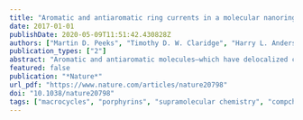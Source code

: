 ```yaml
---
title: "Aromatic and antiaromatic ring currents in a molecular nanoring"
date: 2017-01-01
publishDate: 2020-05-09T11:51:42.430828Z
authors: ["Martin D. Peeks", "Timothy D. W. Claridge", "Harry L. Anderson"]
publication_types: ["2"]
abstract: "Aromatic and antiaromatic molecules—which have delocalized circuits of [4n + 2] or [4n] electrons, respectively—exhibit ring currents around their perimeters1,2,3,4. The direction of the ring current in an aromatic molecule is such as to generate a magnetic field that opposes the external field inside the ring (a ‘diatropic’ current), while the ring current in an antiaromatic molecule flows in the reverse direction (‘paratropic’)5. Similar persistent currents occur in metal or semiconductor rings, when the phase coherence of the electronic wavefunction is preserved around the ring6,7. Persistent currents in non-molecular rings switch direction as a function of the magnetic flux passing through the ring, so that they can be changed from diatropic (‘aromatic’) to paratropic (‘antiaromatic’) simply by changing the external magnetic field. As in molecular systems, the direction of the persistent current also depends on the number of electrons8. The relationship between ring currents in molecular and non-molecular rings is poorly understood, partly because they are studied in different size regimes: the largest aromatic molecules have diameters of about one nanometre, whereas persistent currents are observed in microfabricated rings with diameters of 20–1,000 nanometres. Understanding the connection between aromaticity and quantum-coherence effects in mesoscopic rings provides a motivation for investigating ring currents in molecules of an intermediate size9. Here we show, using nuclear magnetic resonance spectroscopy and density functional theory, that a six-porphyrin nanoring template complex, with a diameter of 2.4 nanometres, is antiaromatic in its 4+ oxidation state (80 π electrons) and aromatic in its 6+ oxidation state (78 π electrons). The antiaromatic state has a huge paramagnetic susceptibility, despite having no unpaired electrons. This work demonstrates that a global ring current can be promoted in a macrocycle by adjusting its oxidation state to suppress the local ring currents of its components.The discovery of ring currents around a molecule with a circumference of 7.5 nanometres, at room temperature, shows that quantum coherence can persist in surprisingly large molecular frameworks."
featured: false
publication: "*Nature*"
url_pdf: "https://www.nature.com/articles/nature20798"
doi: "10.1038/nature20798"
tags: ["macrocycles", "porphyrins", "supramolecular chemistry", "compchem", "aromaticity", "spectroscopy", "NMR"]
---
```


